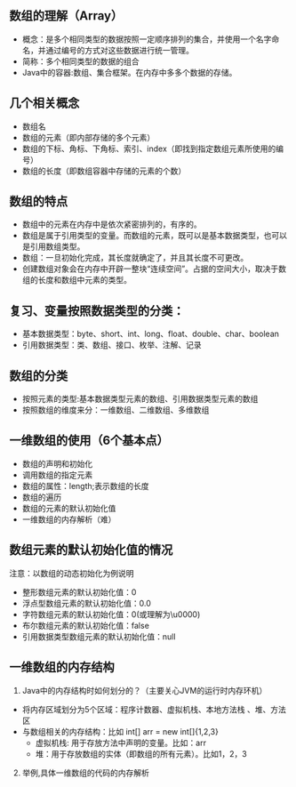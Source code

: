 ## 数组的理解（Array）
- 概念：是多个相同类型的数据按照一定顺序排列的集合，并使用一个名字命名，并通过编号的方式对这些数据进行统一管理。
- 简称：多个相同类型的数据的组合
- Java中的容器:数组、集合框架。在内存中多多个数据的存储。

## 几个相关概念
- 数组名
- 数组的元素（即内部存储的多个元素）
- 数组的下标、角标、下角标、索引、index（即找到指定数组元素所使用的编号）
- 数组的长度（即数组容器中存储的元素的个数）

## 数组的特点
- 数组中的元素在内存中是依次紧密排列的，有序的。
- 数组是属于引用类型的变量。而数组的元素，既可以是基本数据类型，也可以是引用数组类型。
- 数组：一旦初始化完成，其长度就确定了，并且其长度不可更改。
- 创建数组对象会在内存中开辟一整块“连续空间”。占据的空间大小，取决于数组的长度和数组中元素的类型。

## 复习、变量按照数据类型的分类：
- 基本数据类型：byte、short、int、long、float、double、char、boolean
- 引用数据类型：类、数组、接口、枚举、注解、记录

## 数组的分类
- 按照元素的类型:基本数据类型元素的数组、引用数据类型元素的数组
- 按照数组的维度来分：一维数组、二维数组、多维数组

## 一维数组的使用（6个基本点）
- 数组的声明和初始化
- 调用数组的指定元素
- 数组的属性：length;表示数组的长度
- 数组的遍历
- 数组的元素的默认初始化值
- 一维数组的内存解析（难）

## 数组元素的默认初始化值的情况
注意：以数组的动态初始化为例说明
- 整形数组元素的默认初始化值：0
- 浮点型数组元素的默认初始化值：0.0
- 字符数组元素的默认初始化值：0(或理解为\u0000)
- 布尔数组元素的默认初始化值：false
- 引用数据类型数组元素的默认初始化值：null

## 一维数组的内存结构
1. Java中的内存结构时如何划分的？（主要关心JVM的运行时内存环机）
- 将内存区域划分为5个区域：程序计数器、虚拟机栈、本地方法栈
、堆、方法区
- 与数组相关的内存结构：比如 int[] arr = new int[]{1,2,3}
  - 虚拟机栈: 用于存放方法中声明的变量。比如：arr
  - 堆：用于存放数组的实体（即数组的所有元素）。比如1，2，3

2. 举例,具体一维数组的代码的内存解析